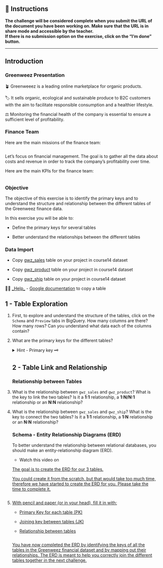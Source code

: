 <div id="exercice-content" class="px-5 py-3">


<h2 id="instructions">🎯&nbsp;Instructions</h2>

<p><strong>The challenge will be considered complete when you submit the URL of the document you have been working on. Make sure that the URL is in share mode and accessible by the teacher.</strong><br>
<strong>If there is no submission option on the exercise, click on the “I’m done” button.</strong></p>

<hr>

<h2 id="introduction">Introduction</h2>

<h3 id="greenweez-presentation">Greenweez Presentation</h3>

<p>🪴&nbsp;Greenweeez is a leading online marketplace for organic products.</p>

<p>🏷️&nbsp;It sells organic, ecological and sustainable produce to B2C customers with the aim to facilitate responsible consumption and a healthier lifestyle.</p>

<p>⚖️&nbsp;Monitoring the financial health of the company is essential to ensure a sufficient level of profitability.</p>

<h3 id="finance-team">Finance Team</h3>

<p>Here are the main missions of the finance team:</p>

<p><img src="https://wagon-public-assets.s3.eu-west-3.amazonaws.com/03-Data-Transformation/01-Intro-To-Transformation/05-Gwz-Finance-Key-And-Relationship-Diagram-asset-1-Untitled.png" alt=""></p>

<p>Let’s focus on financial management. The goal is to gather all the data about costs and revenue in order to track the company’s profitability over time.</p>

<p>Here are the main KPIs for the finance team:</p>

<p><img src="https://wagon-public-assets.s3.eu-west-3.amazonaws.com/03-Data-Transformation/01-Intro-To-Transformation/05-Gwz-Finance-Key-And-Relationship-Diagram-asset-2-Untitled.png" alt=""></p>

<h3 id="objective">Objective</h3>

<p>The objective of this exercise is to identify the primary keys and to understand the structure and relationship between the different tables of the Greenweez finance data.</p>

<p>In this exercise you will be able to:</p>

<ul>
<li>
<p>Define the primary keys for several tables</p>
</li>
<li>
<p>Better understand the relationships between the different tables</p>
</li>
</ul>

<h3 id="data-import">Data Import</h3>

<ul>
<li>
<p>Copy <a href="https://console.cloud.google.com/bigquery?project=data-analytics-bootcamp-363212&amp;ws=!1m5!1m4!4m3!1sdata-analytics-bootcamp-363212!2scourse16!3sgwz_sales" target="_blank">gwz_sales</a> table on your project in course14 dataset</p>
</li>
<li>
<p>Copy <a href="https://console.cloud.google.com/bigquery?project=data-analytics-bootcamp-363212&amp;ws=!1m5!1m4!4m3!1sdata-analytics-bootcamp-363212!2scourse16!3sgwz_product" target="_blank">gwz_product</a> table on your project in course14 dataset</p>
</li>
<li>
<p>Copy <a href="https://console.cloud.google.com/bigquery?project=data-analytics-bootcamp-363212&amp;ws=!1m5!1m4!4m3!1sdata-analytics-bootcamp-363212!2scourse16!3sgwz_ship" target="_blank">gwz_ship</a> table on your project in course14 dataset</p>
</li>
</ul>

<p>💁🏽&nbsp;<u>_Help_</u> - <a href="https://cloud.google.com/bigquery/docs/managing-tables#copying_a_single_source_table" target="_blank">Google documentation</a> to copy a table</p>

<h2 id="1---table-exploration">1 - Table Exploration</h2>

<ol>
<li>
<p>First, to explore and understand the structure of the tables, click on the <code>Schema</code> and <code>Preview</code> tabs in BigQuery. How many columns are there? How many rows? Can you understand what data each of the columns contain?</p>
</li>
<li>
<p>What are the primary keys for the different tables?</p>

<details>
<summary>Hint - Primary key 🗝️</summary>

<p>A primary key is a column, or a combination of several columns, that uniquely identify each row in a table. It must satisfy the following criteria:</p>

<ol>
<li>Each value in the primary key must be unique.</li>
<li>The primary key cannot contain null values.</li>
<li>There can only be one primary key per table.</li>
</ol>

<p>The primary key is important because it is used to create relationships between tables in a database. To ensure data integrity, it’s crucial to control that the primary key meets the criteria above.
To control the primary key, you can use the <code>SELECT DISTINCT</code> clause to identify if the values are unique. You can use <code>WHERE column IS NULL</code> to identify if there are any null values. It’s important to verify the primary key early in the analysis process to avoid data inconsistencies and errors later on.
Remember, you’ll be using the primary key for most of your database queries and operations, so it’s essential to ensure its accuracy and validity.</p>
</details>

<h2 id="2---table-link-and-relationship">2 - Table Link and Relationship</h2>

<h3 id="relationship-between-tables">Relationship between Tables</h3>
</li>
<li>
<p>What is the relationship between <code>gwz_sales</code> and <code>gwz_product</code>? What is the key to link the two tables? Is it a <strong>1:1</strong> relationship, a <strong>1:N/N:1</strong> relationship or an <strong>N:N</strong> relationship?</p>
</li>
<li>
<p>What is the relationship between <code>gwz_sales</code> and <code>gwz_ship</code>? What is the key to connect the two tables? Is it a <strong>1:1</strong> relationship, a <strong>1:N</strong> relationship or an <strong>N:N</strong> relationship?</p>

<h3 id="schema---entity-relationship-diagrams-erd">Schema - Entity Relationship Diagrams (ERD)</h3>

<p>To better understand the relationship between relational databases, you should make an entity-relationship diagram (ERD).</p>

<ul>
<li>Watch this video on <a href="https://www.youtube.com/watch?v=QpdhBUYk

7Kk&amp;t=1s" target="_blank">Entity Relationship Diagram</a></li>
</ul>

<p>The goal is to create the ERD for our 3 tables.</p>

<p>You could create it from the scratch, but that would take too much time, therefore we have started to create the ERD for you. Please take the time to complete it.</p>

<p><img src="https://wagon-public-assets.s3.eu-west-3.amazonaws.com/03-Data-Transformation/01-Intro-To-Transformation/05-Gwz-Finance-Key-And-Relationship-Diagram-asset-3-Untitled.png" alt=""></p>
</li>
<li>
<p>With pencil and paper (or in your head), fill it in with:</p>

<ul>
<li>
<p>Primary Key for each table (PK)</p>
</li>
<li>
<p>Joining key between tables (JK)</p>
</li>
<li>
<p>Relationship between tables</p>
</li>
</ul>

<p><img src="https://wagon-public-assets.s3.eu-west-3.amazonaws.com/03-Data-Transformation/01-Intro-To-Transformation/05-Gwz-Finance-Key-And-Relationship-Diagram-asset-4-Untitled.png" alt=""></p>

<p>You have now completed the ERD by identifying the keys of all the tables in the Greenweez financial dataset and by mapping out their relationships. The ERD is meant to help you correctly join the different tables together in the next challenge.</p>
</li>
</ol>


</div>
